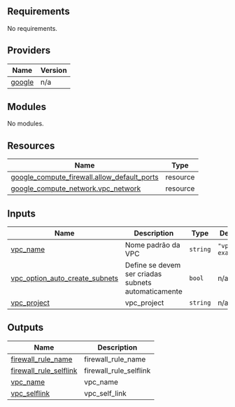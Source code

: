 ## Requirements

No requirements.

## Providers

| Name | Version |
|------|---------|
| <a name="provider_google"></a> [google](#provider\_google) | n/a |

## Modules

No modules.

## Resources

| Name | Type |
|------|------|
| [google_compute_firewall.allow_default_ports](https://registry.terraform.io/providers/hashicorp/google/latest/docs/resources/compute_firewall) | resource |
| [google_compute_network.vpc_network](https://registry.terraform.io/providers/hashicorp/google/latest/docs/resources/compute_network) | resource |

## Inputs

| Name | Description | Type | Default | Required |
|------|-------------|------|---------|:--------:|
| <a name="input_vpc_name"></a> [vpc\_name](#input\_vpc\_name) | Nome padrão da VPC | `string` | `"vpc-example"` | no |
| <a name="input_vpc_option_auto_create_subnets"></a> [vpc\_option\_auto\_create\_subnets](#input\_vpc\_option\_auto\_create\_subnets) | Define se devem ser criadas subnets automaticamente | `bool` | n/a | yes |
| <a name="input_vpc_project"></a> [vpc\_project](#input\_vpc\_project) | vpc\_project | `string` | n/a | yes |

## Outputs

| Name | Description |
|------|-------------|
| <a name="output_firewall_rule_name"></a> [firewall\_rule\_name](#output\_firewall\_rule\_name) | firewall\_rule\_name |
| <a name="output_firewall_rule_selflink"></a> [firewall\_rule\_selflink](#output\_firewall\_rule\_selflink) | firewall\_rule\_selflink |
| <a name="output_vpc_name"></a> [vpc\_name](#output\_vpc\_name) | vpc\_name |
| <a name="output_vpc_selflink"></a> [vpc\_selflink](#output\_vpc\_selflink) | vpc\_self\_link |
